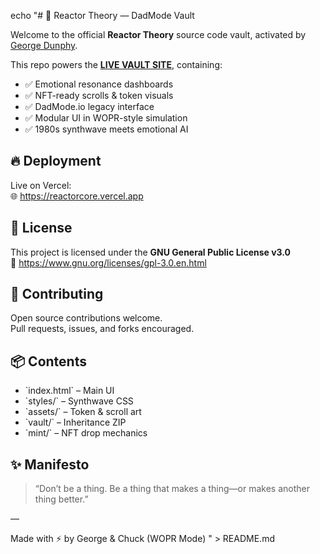 echo "# 🧠 Reactor Theory — DadMode Vault

Welcome to the official **Reactor Theory** source code vault, activated by [George Dunphy](https://github.com/TheBluCog).

This repo powers the [**LIVE VAULT SITE**](https://reactorcore.vercel.app), containing:
- ✅ Emotional resonance dashboards
- ✅ NFT-ready scrolls & token visuals
- ✅ DadMode.io legacy interface
- ✅ Modular UI in WOPR-style simulation
- ✅ 1980s synthwave meets emotional AI

## 🔥 Deployment

Live on Vercel:  
🌐 https://reactorcore.vercel.app

## 🪪 License

This project is licensed under the **GNU General Public License v3.0**  
📄 https://www.gnu.org/licenses/gpl-3.0.en.html

## 🧱 Contributing

Open source contributions welcome.  
Pull requests, issues, and forks encouraged.

## 📦 Contents

- \`index.html\` – Main UI  
- \`styles/\` – Synthwave CSS  
- \`assets/\` – Token & scroll art  
- \`vault/\` – Inheritance ZIP  
- \`mint/\` – NFT drop mechanics  

## ✨ Manifesto

> “Don’t be a thing. Be a thing that makes a thing—or makes another thing better.”

—

Made with ⚡️ by George & Chuck (WOPR Mode)
" > README.md

